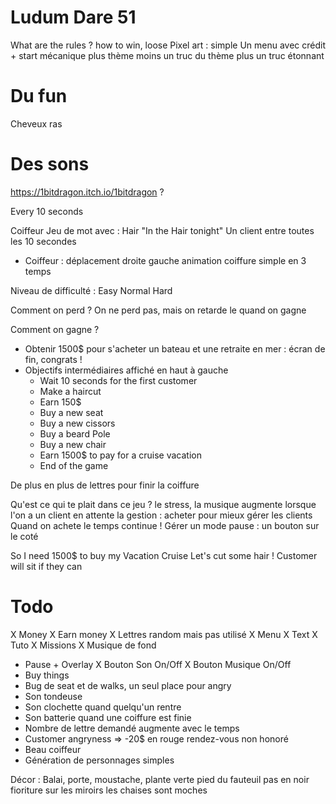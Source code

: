 Ludum Dare 51
=============

What are the rules ? how to win, loose
Pixel art : simple
Un menu avec crédit + start
mécanique plus thème moins un truc du thème plus un truc étonnant

# Du fun
Cheveux ras

# Des sons
https://1bitdragon.itch.io/1bitdragon ?



Every 10 seconds

Coiffeur
Jeu de mot avec : Hair "In the Hair tonight"
Un client entre toutes les 10 secondes

- Coiffeur : déplacement droite gauche animation coiffure simple en 3 temps

Niveau de difficulté : Easy Normal Hard

Comment on perd ? On ne perd pas, mais on retarde le quand on gagne

Comment on gagne ?
  - Obtenir 1500$ pour s'acheter un bateau et une retraite en mer : écran de fin, congrats !
  - Objectifs intermédiaires affiché en haut à gauche
    - Wait 10 seconds for the first customer
    - Make a haircut
    - Earn 150$
    - Buy a new seat
    - Buy a new cissors
    - Buy a beard Pole
    - Buy a new chair
    - Earn 1500$ to pay for a cruise vacation
    - End of the game


De plus en plus de lettres pour finir la coiffure

Qu'est ce qui te plait dans ce jeu ?
le stress, la musique augmente lorsque l'on a un client en attente
la gestion : acheter pour mieux gérer les clients
Quand on achete le temps continue !
Gérer un mode pause : un bouton sur le coté

So I need 1500$ to buy my Vacation Cruise
Let's cut some hair !
Customer will sit if they can


# Todo
X Money
X Earn money
X Lettres random mais pas utilisé
X Menu
X Text
X Tuto
X Missions
X Musique de fond
- Pause + Overlay
X Bouton Son On/Off
X Bouton Musique On/Off
- Buy things
- Bug de seat et de walks, un seul place pour angry
- Son tondeuse
- Son clochette quand quelqu'un rentre
- Son batterie quand une coiffure est finie
- Nombre de lettre demandé augmente avec le temps
- Customer angryness => -20$ en rouge rendez-vous non honoré
- Beau coiffeur
- Génération de personnages simples

Décor :
Balai, porte, moustache, plante verte
pied du fauteuil pas en noir
fioriture sur les miroirs
les chaises sont moches